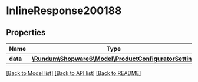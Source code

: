 # InlineResponse200188

## Properties
Name | Type | Description | Notes
------------ | ------------- | ------------- | -------------
**data** | [**\Rundum\Shopware6\Model\ProductConfiguratorSetting**](ProductConfiguratorSetting.md) |  | [optional] 

[[Back to Model list]](../../README.md#documentation-for-models) [[Back to API list]](../../README.md#documentation-for-api-endpoints) [[Back to README]](../../README.md)


